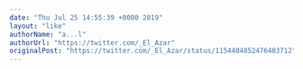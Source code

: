 ```yaml
---
date: "Thu Jul 25 14:55:39 +0000 2019"
layout: "like"
authorName: "a...l"
authorUrl: "https://twitter.com/_El_Azar"
originalPost: "https://twitter.com/_El_Azar/status/1154404852476403712"
---
```

